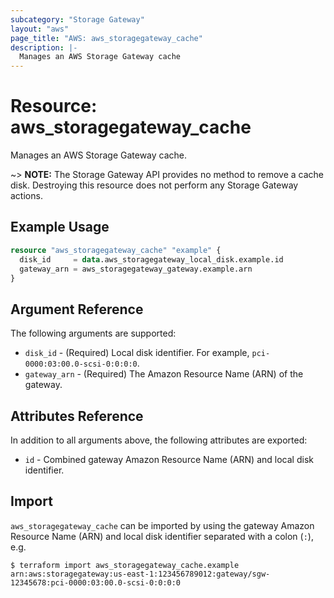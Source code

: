 ```yaml
---
subcategory: "Storage Gateway"
layout: "aws"
page_title: "AWS: aws_storagegateway_cache"
description: |-
  Manages an AWS Storage Gateway cache
---
```


# Resource: aws_storagegateway_cache

Manages an AWS Storage Gateway cache.

~> **NOTE:** The Storage Gateway API provides no method to remove a cache disk. Destroying this resource does not perform any Storage Gateway actions.

## Example Usage

```terraform
resource "aws_storagegateway_cache" "example" {
  disk_id     = data.aws_storagegateway_local_disk.example.id
  gateway_arn = aws_storagegateway_gateway.example.arn
}
```

## Argument Reference

The following arguments are supported:

* `disk_id` - (Required) Local disk identifier. For example, `pci-0000:03:00.0-scsi-0:0:0:0`.
* `gateway_arn` - (Required) The Amazon Resource Name (ARN) of the gateway.

## Attributes Reference

In addition to all arguments above, the following attributes are exported:

* `id` - Combined gateway Amazon Resource Name (ARN) and local disk identifier.

## Import

`aws_storagegateway_cache` can be imported by using the gateway Amazon Resource Name (ARN) and local disk identifier separated with a colon (`:`), e.g.

```
$ terraform import aws_storagegateway_cache.example arn:aws:storagegateway:us-east-1:123456789012:gateway/sgw-12345678:pci-0000:03:00.0-scsi-0:0:0:0
```
